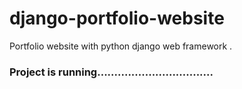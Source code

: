 # django-portfolio-website
Portfolio website with python django web framework . 


<h3>Project is running..................................</h3>
